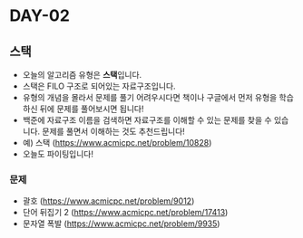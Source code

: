 # DAY-02

## 스택

- 오늘의 알고리즘 유형은 **스택**입니다.
- 스택은 FILO 구조로 되어있는 자료구조입니다.
- 유형의 개념을 몰라서 문제를 풀기 어려우시다면 책이나 구글에서 먼저 유형을 학습하신 뒤에 문제를 풀어보시면 됩니다!
- 백준에 자료구조 이름을 검색하면 자료구조를 이해할 수 있는 문제를 찾을 수 있습니다. 문제를 풀면서 이해하는 것도 추천드립니다!
- 예) 스택 (https://www.acmicpc.net/problem/10828)
- 오늘도 파이팅입니다!

### 문제

- 괄호 (https://www.acmicpc.net/problem/9012)
- 단어 뒤집기 2 (https://www.acmicpc.net/problem/17413)
- 문자열 폭발 (https://www.acmicpc.net/problem/9935)
